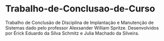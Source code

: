 # Trabalho-de-Conclusao-de-Curso
Trabalho de Conclusão de Disciplina de Implantação e Manutenção de Sistemas dado pelo professor Alexsander William Spritze. Desenvolvidos por Érick Eduardo da Silva Schmitz e Julia Machado da Silveira. 
